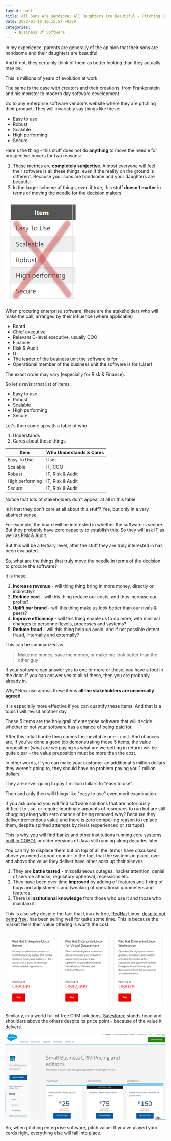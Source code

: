 ```yaml
---
layout: post
title: All Sons Are Handsome; All Daughters Are Beautiful - Pitching Enterprise Software
date: 2022-01-10 10:15:57 +0300
categories:
    - Business Of Software
---
```

In my experience, parents are generally of the opinion that their sons are handsome and their daughters are beautiful.

And if not, they certainly think of them as better looking than they actually may be.

This is millions of years of evolution at work.

The same is the case with creators and their creations, from Frankenstein and his monster to modern day software development.

Go to any enterprise software vendor's website where they are pitching their product. They will invariably say things like these:

- Easy to use
- Robust
- Scalable
- High performing
- Secure

Here's the thing - this stuff does not do **anything** to move the needle for prospective buyers for two reasons:

1. These metrics are **completely subjective**. Almost everyone will feel their software is all these things, even if the reality on the ground is different. Because your sons are handsome and your daughters are beautiful
2. In the larger scheme of things, even if true, this stuff **doesn't matter** in terms of moving the needle for the decision makers.

![](../images/2022/01/DontCare.png)

When procuring enterprise software, these are the stakeholders who will make the call, arranged by their influence (where applicable)

* Board
* Chief executive
* Relevant C-level executive, usually COO
* Finance
* Risk & Audit
* IT
* The leader of the business unit the software is for
* Operational member of the business unit the software is for (User)

The exact order may vary (especially for Risk & Finance).

So let's revisit that list of items:

- Easy to use
- Robust
- Scalable
- High performing
- Secure

Let's then come up with a table of who 
1. Understands
2. Cares about these things

| Item        | Who Understands & Cares |
|-------------|-------------------------|
| Easy To Use | User |
| Scalable | IT, COO |
| Robust | IT, Risk & Audit |
| High performing | IT, Risk & Audit |
| Secure| IT, Risk & Audit |

Notice that lots of stakeholders don't appear at all in this table.

Is it that they don't care at all about this stuff? Yes, but only in a very abstract sense.

For example, the board will be interested in whether the software is secure. But they probably have zero capacity to establish this. So they will ask IT as well as Risk & Audit.

But this will be a tertiary level, after the stuff they are truly interested in has been evaluated.

So, what are the things that truly move the needle in terms of the decision to procure the software?

It is these:

1. **Increase revenue** - will thing thing bring in more money, directly or indirectly?
2. **Reduce cost** - will this thing reduce our costs, and thus increase our profits?
3. **Uplift our brand** - will this thing make us look better than our rivals & peers?
4. **Improve efficiency** - will this thing enable us to do more, with minimal changes to personnel levels, processes and systems?
5. **Reduce fraud** - will this thing help up avoid, and if not possible detect fraud, internally and externally?

This can be summarized as

> Make me money, save me money, or make me look better than the other guy

If your software can answer yes to one or more or these, you have a foot in the door. If you can answer yes to all of these, then you are probably already in.

Why? Because across these items **all the stakeholders are universally agreed**.

It is especially more effective if you can quantify these items. And that is a topic I will revisit another day.

These 5 items are the holy grail of enterprise software that will decide whether or not your software has a chance of being paid for.

After this initial hurdle then comes the inevitable one - cost. And chances are, if you've done a good job demonstrating those 5 items, the value preposition (what are we paying vs what are we getting in return) will be quite clear - the value preposition must be more than the cost.

In other words, if you can make your customer an additional 5 million dollars they weren't going to, they should have no problem paying you 1 million dollars.

They are never going to pay 1 million dollars fo "easy to use".

Then and only then will things like "easy to use" even merit examination.

If you ask around you will find software solutions that are notoriously difficult to use, or require inordinate amounts of resources to run but are still chugging along with zero chance of being removed why? Because they deliver tremendous value and there is zero compelling reason to replace them, despite spirited attempts by rivals (experienced or startups).

This is why you will find banks and other institutions running [core systems built in COBOL](https://www.wealthsimple.com/en-ca/magazine/cobol-controls-your-money) or older versions of Java still running along decades later.

You can try to displace them but on top of all the items I have discussed above you need a good counter to the fact that the systems in place, over and above the value they deliver have other aces up their sleeves 
1. They are **battle tested** - miscellaneous outages, hacker attention, denial of service attacks, regulatory upheaval, recessions etc.
2. They have been over time **improved** by adding of features and fixing of bugs and adjustments and tweaking of operational parameters and features.
3. There is **institutional knowledge** from those who use it and those who maintain it.

This is also why despite the fact that Linux is free, [RedHat](https://www.redhat.com/) Linux, [despite not being free](https://www.redhat.com/en/store/linux-platforms), has been selling well for quite some time. This is because the market feels their value offering is worth the cost.

![](../images/2022/01/redhat.png)

Similarly, in a world full of free CRM solutions, [Salesforce](https://www.salesforce.com/) stands head and shoulders above the others despite its price point - because of the value it delvers.

![](../images/2022/01/salesforce.png)

So, when pitching enterprise software, pitch value. If you've played your cards right, everything else will fall into place.